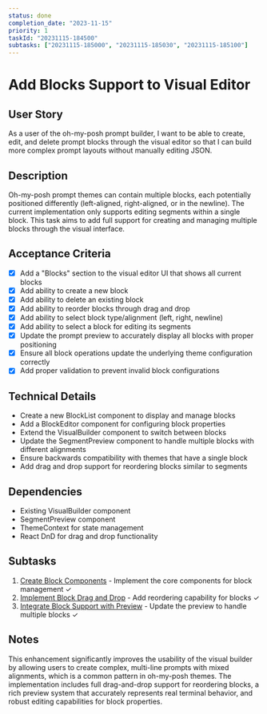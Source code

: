 ```yaml
---
status: done
completion_date: "2023-11-15"
priority: 1
taskId: "20231115-184500"
subtasks: ["20231115-185000", "20231115-185030", "20231115-185100"]
---
```


# Add Blocks Support to Visual Editor

## User Story

As a user of the oh-my-posh prompt builder, I want to be able to create, edit, and delete prompt blocks through the visual editor so that I can build more complex prompt layouts without manually editing JSON.

## Description

Oh-my-posh prompt themes can contain multiple blocks, each potentially positioned differently (left-aligned, right-aligned, or in the newline). The current implementation only supports editing segments within a single block. This task aims to add full support for creating and managing multiple blocks through the visual interface.

## Acceptance Criteria

- [x] Add a "Blocks" section to the visual editor UI that shows all current blocks
- [x] Add ability to create a new block
- [x] Add ability to delete an existing block
- [x] Add ability to reorder blocks through drag and drop
- [x] Add ability to select block type/alignment (left, right, newline)
- [x] Add ability to select a block for editing its segments
- [x] Update the prompt preview to accurately display all blocks with proper positioning
- [x] Ensure all block operations update the underlying theme configuration correctly
- [x] Add proper validation to prevent invalid block configurations

## Technical Details

- Create a new BlockList component to display and manage blocks
- Add a BlockEditor component for configuring block properties
- Extend the VisualBuilder component to switch between blocks
- Update the SegmentPreview component to handle multiple blocks with different alignments
- Ensure backwards compatibility with themes that have a single block
- Add drag and drop support for reordering blocks similar to segments

## Dependencies

- Existing VisualBuilder component
- SegmentPreview component
- ThemeContext for state management
- React DnD for drag and drop functionality

## Subtasks

1. [Create Block Components](/d:/Repos/oh-my-posh-profile-builder/.tasks/archive/1_add_blocks_support_0_block_components.md) - Implement the core components for block management ✓
2. [Implement Block Drag and Drop](/d:/Repos/oh-my-posh-profile-builder/.tasks/archive/1_add_blocks_support_1_drag_drop.md) - Add reordering capability for blocks ✓
3. [Integrate Block Support with Preview](/d:/Repos/oh-my-posh-profile-builder/.tasks/archive/1_add_blocks_support_2_preview_integration.md) - Update the preview to handle multiple blocks ✓

## Notes

This enhancement significantly improves the usability of the visual builder by allowing users to create complex, multi-line prompts with mixed alignments, which is a common pattern in oh-my-posh themes. The implementation includes full drag-and-drop support for reordering blocks, a rich preview system that accurately represents real terminal behavior, and robust editing capabilities for block properties.
